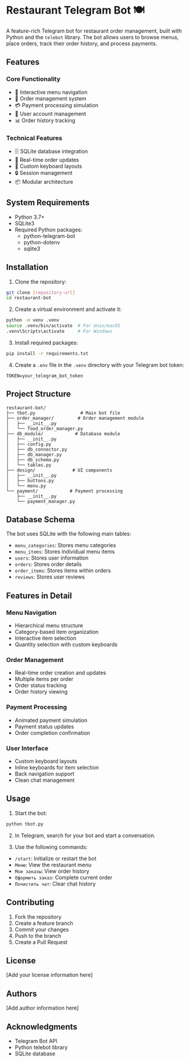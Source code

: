 # Restaurant Telegram Bot 🍽️

A feature-rich Telegram bot for restaurant order management, built with Python and the `telebot` library. The bot allows users to browse menus, place orders, track their order history, and process payments.

## Features

### Core Functionality
- 📱 Interactive menu navigation
- 🛒 Order management system
- 💳 Payment processing simulation
- 👤 User account management
- 📊 Order history tracking

### Technical Features
- 🗄️ SQLite database integration
- 🔄 Real-time order updates
- 🎨 Custom keyboard layouts
- 🔒 Session management
- 📦 Modular architecture

## System Requirements

- Python 3.7+
- SQLite3
- Required Python packages:
  - python-telegram-bot
  - python-dotenv
  - sqlite3

## Installation

1. Clone the repository:
```bash
git clone [repository-url]
cd restaurant-bot
```

2. Create a virtual environment and activate it:
```bash
python -m venv .venv
source .venv/bin/activate  # For Unix/macOS
.venv\Scripts\activate     # For Windows
```

3. Install required packages:
```bash
pip install -r requirements.txt
```

4. Create a `.env` file in the `.venv` directory with your Telegram bot token:
```
TOKEN=your_telegram_bot_token
```

## Project Structure

```
restaurant-bot/
├── tbot.py                 # Main bot file
├── order_manager/         # Order management module
│   ├── __init__.py
│   └── food_order_manager.py
├── db_module/            # Database module
│   ├── __init__.py
│   ├── config.py
│   ├── db_connector.py
│   ├── db_manager.py
│   ├── db_schema.py
│   └── tables.py
├── design/              # UI components
│   ├── __init__.py
│   ├── buttons.py
│   └── menu.py
└── payment/            # Payment processing
    ├── __init__.py
    └── payment_manager.py
```

## Database Schema

The bot uses SQLite with the following main tables:
- `menu_categories`: Stores menu categories
- `menu_items`: Stores individual menu items
- `users`: Stores user information
- `orders`: Stores order details
- `order_items`: Stores items within orders
- `reviews`: Stores user reviews

## Features in Detail

### Menu Navigation
- Hierarchical menu structure
- Category-based item organization
- Interactive item selection
- Quantity selection with custom keyboards

### Order Management
- Real-time order creation and updates
- Multiple items per order
- Order status tracking
- Order history viewing

### Payment Processing
- Animated payment simulation
- Payment status updates
- Order completion confirmation

### User Interface
- Custom keyboard layouts
- Inline keyboards for item selection
- Back navigation support
- Clean chat management

## Usage

1. Start the bot:
```bash
python tbot.py
```

2. In Telegram, search for your bot and start a conversation.

3. Use the following commands:
- `/start`: Initialize or restart the bot
- `Меню`: View the restaurant menu
- `Мои заказы`: View order history
- `Оформить заказ`: Complete current order
- `Почистить чат`: Clear chat history

## Contributing

1. Fork the repository
2. Create a feature branch
3. Commit your changes
4. Push to the branch
5. Create a Pull Request

## License

[Add your license information here]

## Authors

[Add author information here]

## Acknowledgments

- Telegram Bot API
- Python telebot library
- SQLite database

